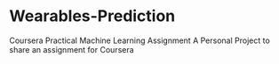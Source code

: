 # Wearables-Prediction
Coursera Practical Machine Learning Assignment
A Personal Project to share an assignment for Coursera
